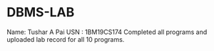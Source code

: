 # DBMS-LAB
Name: Tushar A Pai
USN : 1BM19CS174
Completed all programs and uploaded lab record for all 10 programs.
   

